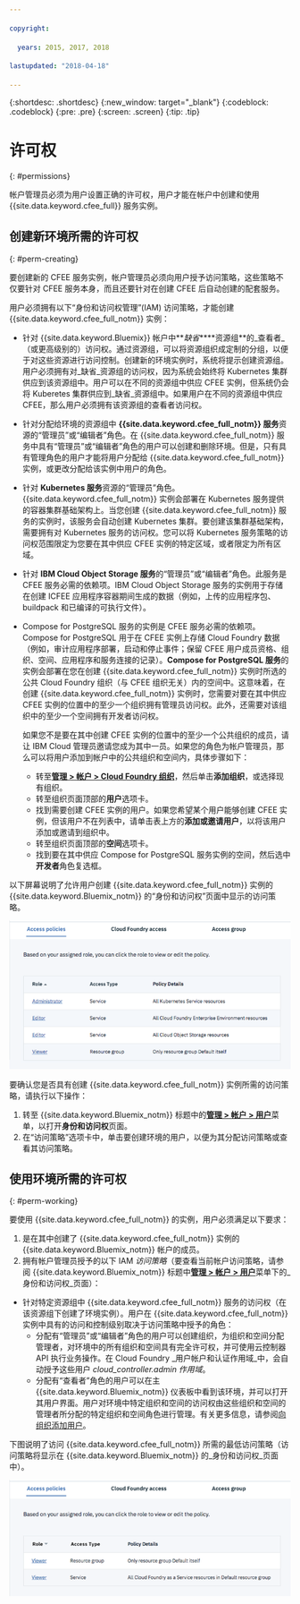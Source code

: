 ```yaml
---

copyright:

  years: 2015, 2017, 2018

lastupdated: "2018-04-18"

---
```


{:shortdesc: .shortdesc}
{:new_window: target="_blank"}
{:codeblock: .codeblock}
{:pre: .pre}
{:screen: .screen}
{:tip: .tip}

# 许可权
{: #permissions}

帐户管理员必须为用户设置正确的许可权，用户才能在帐户中创建和使用 {{site.data.keyword.cfee_full}} 服务实例。 

## 创建新环境所需的许可权
{: #perm-creating}

要创建新的 CFEE 服务实例，帐户管理员必须向用户授予访问策略，这些策略不仅要针对 CFEE 服务本身，而且还要针对在创建 CFEE 后自动创建的配套服务。

用户必须拥有以下“身份和访问权管理”(IAM) 访问策略，才能创建 {{site.data.keyword.cfee_full_notm}} 实例：

* 针对 {{site.data.keyword.Bluemix}} 帐户中**_缺省_****资源组**的_查看者_（或更高级别的）访问权。通过资源组，可以将资源组织成定制的分组，以便于对这些资源进行访问控制。创建新的环境实例时，系统将提示创建资源组。用户必须拥有对_缺省_资源组的访问权，因为系统会始终将 Kubernetes 集群供应到该资源组中。用户可以在不同的资源组中供应 CFEE 实例，但系统仍会将 Kuberetes 集群供应到_缺省_资源组中。如果用户在不同的资源组中供应 CFEE，那么用户必须拥有该资源组的查看者访问权。

* 针对分配给环境的资源组中 **{{site.data.keyword.cfee_full_notm}} 服务**资源的“管理员”或“编辑者”角色。在 {{site.data.keyword.cfee_full_notm}} 服务中具有“管理员”或“编辑者”角色的用户可以创建和删除环境。但是，只有具有管理角色的用户才能将用户分配给 {{site.data.keyword.cfee_full_notm}} 实例，或更改分配给该实例中用户的角色。
   
* 针对 **Kubernetes 服务**资源的“管理员”角色。{{site.data.keyword.cfee_full_notm}} 实例会部署在 Kubernetes 服务提供的容器集群基础架构上。当您创建 {{site.data.keyword.cfee_full_notm}} 服务的实例时，该服务会自动创建 Kubernetes 集群。要创建该集群基础架构，需要拥有对 Kubernetes 服务的访问权。您可以将 Kubernetes 服务策略的访问权范围限定为您要在其中供应 CFEE 实例的特定区域，或者限定为所有区域。

* 针对 **IBM Cloud Object Storage 服务**的“管理员”或“编辑者”角色。此服务是 CFEE 服务必需的依赖项。IBM Cloud Object Storage 服务的实例用于存储在创建 ICFEE 应用程序容器期间生成的数据（例如，上传的应用程序包、buildpack 和已编译的可执行文件）。

* Compose for PostgreSQL 服务的实例是 CFEE 服务必需的依赖项。Compose for PostgreSQL 用于在 CFEE 实例上存储 Cloud Foundry 数据（例如，审计应用程序部署，启动和停止事件；保留 CFEE 用户成员资格、组织、空间、应用程序和服务连接的记录）。**Compose for PostgreSQL 服务**的实例会部署在您在创建 {{site.data.keyword.cfee_full_notm}} 实例时所选的公共 Cloud Foundry 组织（与 CFEE 组织无关）内的空间中。这意味着，在创建 {{site.data.keyword.cfee_full_notm}} 实例时，您需要对要在其中供应 CFEE 实例的位置中的至少一个组织拥有管理员访问权。此外，还需要对该组织中的至少一个空间拥有开发者访问权。 

  如果您不是要在其中创建 CFEE 实例的位置中的至少一个公共组织的成员，请让 IBM Cloud 管理员邀请您成为其中一员。如果您的角色为帐户管理员，那么可以将用户添加到帐户中的公共组织和空间内，具体步骤如下：

     * 转至[**管理 > 帐户 > Cloud Foundry 组织**](https://console.bluemix.net/account/organizations)，然后单击**添加组织**，或选择现有组织。
     * 转至组织页面顶部的**用户**选项卡。
     * 找到需要创建 CFEE 实例的用户。如果您希望某个用户能够创建 CFEE 实例，但该用户不在列表中，请单击表上方的**添加或邀请用户**，以将该用户添加或邀请到组织中。
     * 转至组织页面顶部的**空间**选项卡。
     * 找到要在其中供应 Compose for PostgreSQL 服务实例的空间，然后选中**开发者**角色复选框。

以下屏幕说明了允许用户创建 {{site.data.keyword.cfee_full_notm}} 实例的 {{site.data.keyword.Bluemix_notm}} 的“身份和访问权”页面中显示的访问策略。

![访问策略](img/AccessPolicies_Creator.png)

要确认您是否具有创建 {{site.data.keyword.cfee_full_notm}} 实例所需的访问策略，请执行以下操作：
1. 转至 {{site.data.keyword.Bluemix_notm}} 标题中的[**管理 > 帐户 > 用户**](https://console.bluemix.net/iam/#/users)菜单，以打开**身份和访问权**页面。
2. 在“访问策略”选项卡中，单击要创建环境的用户，以便为其分配访问策略或查看其访问策略。

## 使用环境所需的许可权
{: #perm-working}

要使用 {{site.data.keyword.cfee_full_notm}} 的实例，用户必须满足以下要求：
1. 是在其中创建了 {{site.data.keyword.cfee_full_notm}} 实例的 {{site.data.keyword.Bluemix_notm}} 帐户的成员。
2. 拥有帐户管理员授予的以下 IAM _访问策略_（要查看当前帐户访问策略，请参阅 {{site.data.keyword.Bluemix_notm}} 标题中[**管理 > 帐户 > 用户**](https://console.bluemix.net/iam/#/users)菜单下的_身份和访问权_页面）：

  - 针对特定资源组中 {{site.data.keyword.cfee_full_notm}} 服务的访问权（在该资源组下创建了环境实例）。用户在 {{site.data.keyword.cfee_full_notm}} 实例中具有的访问和控制级别取决于访问策略中授予的角色：
     - 分配有“管理员”或“编辑者”角色的用户可以创建组织，为组织和空间分配管理者，对环境中的所有组织和空间具有完全许可权，并可使用云控制器 API 执行业务操作。在 Cloud Foundry _用户帐户和认证作用域_中，会自动授予这些用户 _cloud_controller.admin 作用域_。
     - 分配有“查看者”角色的用户可以在主 {{site.data.keyword.Bluemix_notm}} 仪表板中看到该环境，并可以打开其用户界面。用户对环境中特定组织和空间的访问权由这些组织和空间的管理者所分配的特定组织和空间角色进行管理。有关更多信息，请参阅[向组织添加用户](add-users.html)。

下图说明了访问 {{site.data.keyword.cfee_full_notm}} 所需的最低访问策略（访问策略将显示在 {{site.data.keyword.Bluemix_notm}} 的_身份和访问权_页面中）。

![访问策略](img/AccessPolicies_User.png)


